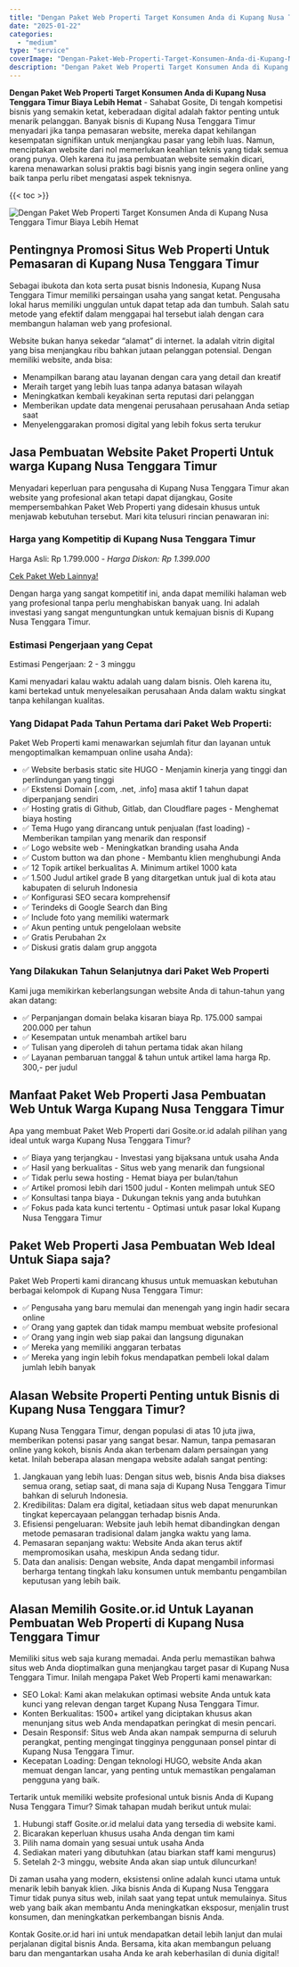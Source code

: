 ```yaml
---
title: "Dengan Paket Web Properti Target Konsumen Anda di Kupang Nusa Tenggara Timur Biaya Lebih Hemat"
date: "2025-01-22"
categories: 
  - "medium"
type: "service"
coverImage: "Dengan-Paket-Web-Properti-Target-Konsumen-Anda-di-Kupang-Nusa-Tenggara-Timur-Biaya-Lebih-Hemat.png"
description: "Dengan Paket Web Properti Target Konsumen Anda di Kupang Nusa Tenggara Timur Biaya Lebih Hemat. Kontak Gosite.or.id hari ini untuk mendapatkan detail lebih l..."
---
```


**Dengan Paket Web Properti Target Konsumen Anda di Kupang Nusa Tenggara Timur Biaya Lebih Hemat** - Sahabat Gosite, Di tengah kompetisi bisnis yang semakin ketat, keberadaan digital adalah faktor penting untuk menarik pelanggan. Banyak bisnis di Kupang Nusa Tenggara Timur menyadari jika tanpa pemasaran website, mereka dapat kehilangan kesempatan signifikan untuk menjangkau pasar yang lebih luas. Namun, menciptakan website dari nol memerlukan keahlian teknis yang tidak semua orang punya. Oleh karena itu jasa pembuatan website semakin dicari, karena menawarkan solusi praktis bagi bisnis yang ingin segera online yang baik tanpa perlu ribet mengatasi aspek teknisnya.

{{< toc >}}

![Dengan Paket Web Properti Target Konsumen Anda di Kupang Nusa Tenggara Timur Biaya Lebih Hemat](/images/medium/Dengan-Paket-Web-Properti-Target-Konsumen-Anda-di-Kupang-Nusa-Tenggara-Timur-Biaya-Lebih-Hemat.png)

## Pentingnya Promosi Situs Web Properti Untuk Pemasaran di Kupang Nusa Tenggara Timur

Sebagai ibukota dan kota serta pusat bisnis Indonesia, Kupang Nusa Tenggara Timur memiliki persaingan usaha yang sangat ketat. Pengusaha lokal harus memiliki unggulan untuk dapat tetap ada dan tumbuh. Salah satu metode yang efektif dalam menggapai hal tersebut ialah dengan cara membangun halaman web yang profesional.

Website bukan hanya sekedar “alamat” di internet. Ia adalah vitrin digital yang bisa menjangkau ribu bahkan jutaan pelanggan potensial. Dengan memiliki website, anda bisa:

- Menampilkan barang atau layanan dengan cara yang detail dan kreatif
- Meraih target yang lebih luas tanpa adanya batasan wilayah
- Meningkatkan kembali keyakinan serta reputasi dari pelanggan
- Memberikan update data mengenai perusahaan perusahaan Anda setiap saat
- Menyelenggarakan promosi digital yang lebih fokus serta terukur

## Jasa Pembuatan Website Paket Properti Untuk warga Kupang Nusa Tenggara Timur

Menyadari keperluan para pengusaha di Kupang Nusa Tenggara Timur akan website yang profesional akan tetapi dapat dijangkau, Gosite mempersembahkan Paket Web Properti yang didesain khusus untuk menjawab kebutuhan tersebut. Mari kita telusuri rincian penawaran ini:

### Harga yang Kompetitip di Kupang Nusa Tenggara Timur

<a class="cta-button">Harga Asli: Rp 1.799.000 - <em>Harga Diskon: Rp 1.399.000</em></a>

<a href="/jasa-web/" class="cta-button">Cek Paket Web Lainnya!</a>

Dengan harga yang sangat kompetitif ini, anda dapat memiliki halaman web yang profesional tanpa perlu menghabiskan banyak uang. Ini adalah investasi yang sangat menguntungkan untuk kemajuan bisnis di Kupang Nusa Tenggara Timur.

### Estimasi Pengerjaan yang Cepat

Estimasi Pengerjaan: 2 - 3 minggu

Kami menyadari kalau waktu adalah uang dalam bisnis. Oleh karena itu, kami bertekad untuk menyelesaikan perusahaan Anda dalam waktu singkat tanpa kehilangan kualitas.

### Yang Didapat Pada Tahun Pertama dari Paket Web Properti:

Paket Web Properti kami menawarkan sejumlah fitur dan layanan untuk mengoptimalkan kemampuan online usaha Anda}:

- ✅ Website berbasis static site HUGO - Menjamin kinerja yang tinggi dan perlindungan yang tinggi
- ✅ Ekstensi Domain \[.com, .net, .info\] masa aktif 1 tahun dapat diperpanjang sendiri
- ✅ Hosting gratis di Github, Gitlab, dan Cloudflare pages - Menghemat biaya hosting
- ✅ Tema Hugo yang dirancang untuk penjualan (fast loading) - Memberikan tampilan yang menarik dan responsif
- ✅ Logo website web - Meningkatkan branding usaha Anda
- ✅ Custom button wa dan phone - Membantu klien menghubungi Anda
- ✅ 12 Topik artikel berkualitas A. Minimum artikel 1000 kata
- ✅ 1.500 Judul artikel grade B yang ditargetkan untuk jual di kota atau kabupaten di seluruh Indonesia
- ✅ Konfigurasi SEO secara komprehensif
- ✅ Terindeks di Google Search dan Bing
- ✅ Include foto yang memiliki watermark
- ✅ Akun penting untuk pengelolaan website
- ✅ Gratis Perubahan 2x
- ✅ Diskusi gratis dalam grup anggota

### Yang Dilakukan Tahun Selanjutnya dari Paket Web Properti

Kami juga memikirkan keberlangsungan website Anda di tahun-tahun yang akan datang:

- ✅ Perpanjangan domain belaka kisaran biaya Rp. 175.000 sampai 200.000 per tahun
- ✅ Kesempatan untuk menambah artikel baru
- ✅ Tulisan yang diperoleh di tahun pertama tidak akan hilang
- ✅ Layanan pembaruan tanggal & tahun untuk artikel lama harga Rp. 300,- per judul

## Manfaat Paket Web Properti Jasa Pembuatan Web Untuk Warga Kupang Nusa Tenggara Timur

Apa yang membuat Paket Web Properti dari Gosite.or.id adalah pilihan yang ideal untuk warga Kupang Nusa Tenggara Timur?

- ✅ Biaya yang terjangkau - Investasi yang bijaksana untuk usaha Anda
- ✅ Hasil yang berkualitas - Situs web yang menarik dan fungsional
- ✅ Tidak perlu sewa hosting - Hemat biaya per bulan/tahun
- ✅ Artikel promosi lebih dari 1500 judul - Konten melimpah untuk SEO
- ✅ Konsultasi tanpa biaya - Dukungan teknis yang anda butuhkan
- ✅ Fokus pada kata kunci tertentu - Optimasi untuk pasar lokal Kupang Nusa Tenggara Timur

## Paket Web Properti Jasa Pembuatan Web Ideal Untuk Siapa saja?

Paket Web Properti kami dirancang khusus untuk memuaskan kebutuhan berbagai kelompok di Kupang Nusa Tenggara Timur:

- ✅ Pengusaha yang baru memulai dan menengah yang ingin hadir secara online
- ✅ Orang yang gaptek dan tidak mampu membuat website profesional
- ✅ Orang yang ingin web siap pakai dan langsung digunakan
- ✅ Mereka yang memiliki anggaran terbatas
- ✅ Mereka yang ingin lebih fokus mendapatkan pembeli lokal dalam jumlah lebih banyak

## Alasan Website Properti Penting untuk Bisnis di Kupang Nusa Tenggara Timur?

Kupang Nusa Tenggara Timur, dengan populasi di atas 10 juta jiwa, memberikan potensi pasar yang sangat besar. Namun, tanpa pemasaran online yang kokoh, bisnis Anda akan terbenam dalam persaingan yang ketat. Inilah beberapa alasan mengapa website adalah sangat penting:

1. Jangkauan yang lebih luas: Dengan situs web, bisnis Anda bisa diakses semua orang, setiap saat, di mana saja di Kupang Nusa Tenggara Timur bahkan di seluruh Indonesia.
2. Kredibilitas: Dalam era digital, ketiadaan situs web dapat menurunkan tingkat kepercayaan pelanggan terhadap bisnis Anda.
3. Efisiensi pengeluaran: Website jauh lebih hemat dibandingkan dengan metode pemasaran tradisional dalam jangka waktu yang lama.
4. Pemasaran sepanjang waktu: Website Anda akan terus aktif mempromosikan usaha, meskipun Anda sedang tidur.
5. Data dan analisis: Dengan website, Anda dapat mengambil informasi berharga tentang tingkah laku konsumen untuk membantu pengambilan keputusan yang lebih baik.

## Alasan Memilih Gosite.or.id Untuk Layanan Pembuatan Web Properti di Kupang Nusa Tenggara Timur

Memiliki situs web saja kurang memadai. Anda perlu memastikan bahwa situs web Anda dioptimalkan guna menjangkau target pasar di Kupang Nusa Tenggara Timur. Inilah mengapa Paket Web Properti kami menawarkan:

- SEO Lokal: Kami akan melakukan optimasi website Anda untuk kata kunci yang relevan dengan target Kupang Nusa Tenggara Timur.
- Konten Berkualitas: 1500+ artikel yang diciptakan khusus akan menunjang situs web Anda mendapatkan peringkat di mesin pencari.
- Desain Responsif: Situs web Anda akan nampak sempurna di seluruh perangkat, penting mengingat tingginya penggunaan ponsel pintar di Kupang Nusa Tenggara Timur.
- Kecepatan Loading: Dengan teknologi HUGO, website Anda akan memuat dengan lancar, yang penting untuk memastikan pengalaman pengguna yang baik.

Tertarik untuk memiliki website profesional untuk bisnis Anda di Kupang Nusa Tenggara Timur? Simak tahapan mudah berikut untuk mulai:

1. Hubungi staff Gosite.or.id melalui data yang tersedia di website kami.
2. Bicarakan keperluan khusus usaha Anda dengan tim kami
3. Pilih nama domain yang sesuai untuk usaha Anda
4. Sediakan materi yang dibutuhkan (atau biarkan staff kami mengurus)
5. Setelah 2-3 minggu, website Anda akan siap untuk diluncurkan!

Di zaman usaha yang modern, eksistensi online adalah kunci utama untuk menarik lebih banyak klien. Jika bisnis Anda di Kupang Nusa Tenggara Timur tidak punya situs web, inilah saat yang tepat untuk memulainya. Situs web yang baik akan membantu Anda meningkatkan eksposur, menjalin trust konsumen, dan meningkatkan perkembangan bisnis Anda.

Kontak Gosite.or.id hari ini untuk mendapatkan detail lebih lanjut dan mulai perjalanan digital bisnis Anda. Bersama, kita akan membangun peluang baru dan mengantarkan usaha Anda ke arah keberhasilan di dunia digital!